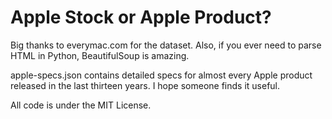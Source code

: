 # Apple Stock or Apple Product?

Big thanks to everymac.com for the dataset. Also, if you ever need to parse HTML in Python, BeautifulSoup is amazing. 

apple-specs.json contains detailed specs for almost every Apple product released in the last thirteen years. I hope someone finds it useful. 

All code is under the MIT License. 
